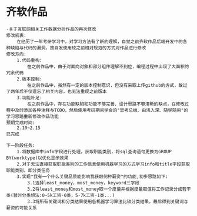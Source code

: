 # 齐软作品
    -关于互联网相关工作数据分析作品的再次修改
    修改初衷:
        在经历了一年考研学习中，对学习方法有了新的理解，自觉之前齐软作品后端开发中的各种缺陷与代码的漏洞，故自发使用较之前相对规范的方式对作品进行修改
    修改方向:
        1.代码重构:
            在之前作品中，由于对面向对象和部分组件理解不到位，编程过程中出现了大面积的冗余代码
        2.版本控制:
            在之前作品中，虽然有一定的版本控制意识，但没有采取上传github的方式，故过了两年后不仅遗忘了相关内容，也无法重现之前版本
        3.功能补足:
            在之前作品中，存在功能缺陷和功能不够完善、设计思路不够清晰的缺点，在修改过程中及时添加各种注释与TODO，然后使用考研期间学会的"思考总结、由浅入深、随学随用"的学习思路重新修改作品功能
    预期完成时间:
        2.10~2.15
    已完成

    下一阶段任务:
        1.将数据库中info字段进行处理，获取职能类别，将sql查询语句更换为GROUP BY(worktype)以优化显示效果
        2.对于无法直接获取职能类别的工作信息使用机器学习的方式学习info和title字段获取职能类别，即分类任务
        3.实现"我有一个什么关键品质能影响我获取何种薪资"的功能,初步思路如下:
            3.1选择least_money，most_money，keyword三字段
            3.2将least_money和most_money取一个度量并根据度量取值将工作记录分成若干类(暂时分类想法:0~5k工资-0类，5-7k工资-1类...)
            3.3将所有关键词和分类结果使用各机器学习算法比较分类结果，最后得到关键词与薪资的可能关系
